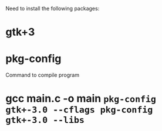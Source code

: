 Need to install the following packages:
# gtk+3
# pkg-config

Command to compile program
# gcc main.c -o main `pkg-config gtk+-3.0 --cflags pkg-config gtk+-3.0 --libs`
